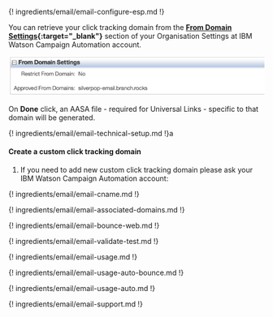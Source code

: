 ---
---

{! ingredients/email/email-configure-esp.md !}

You can retrieve your click tracking domain from the **[From Domain Settings](https://engage4.silverpop.com/viewOrganization.do){:target="\_blank"}** section of your Organisation Settings at IBM Watson Campaign Automation account.
 
 ![image](/img/pages/email/wca-domain.png)

On **Done** click, an AASA file - required for Universal Links - specific to that domain will be generated.

{! ingredients/email/email-technical-setup.md !}a

#### Create a custom click tracking domain

1. If you need to add new custom click tracking domain please ask your IBM Watson Campaign Automation account:

{! ingredients/email/email-cname.md !}

{! ingredients/email/email-associated-domains.md !}

{! ingredients/email/email-bounce-web.md !}

{! ingredients/email/email-validate-test.md !}

{! ingredients/email/email-usage.md !}

{! ingredients/email/email-usage-auto-bounce.md !}

{! ingredients/email/email-usage-auto.md !}

{! ingredients/email/email-support.md !}

